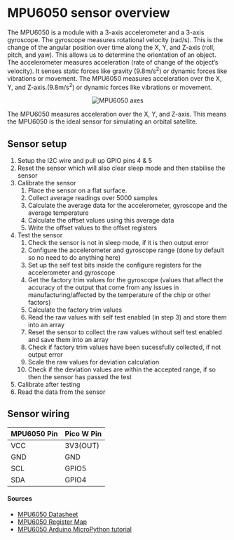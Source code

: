 # MPU6050 sensor overview
The MPU6050 is a module with a 3-axis accelerometer and a 3-axis gyroscope. The gyroscope measures rotational velocity (rad/s). This is the change of the angular position over time along the X, Y, and Z-axis (roll, pitch, and yaw). This allows us to determine the orientation of an object. The accelerometer measures acceleration (rate of change of the object’s velocity). It senses static forces like gravity (9.8m/s<sup>2</sup>) or dynamic forces like vibrations or movement. The MPU6050 measures acceleration over the X, Y, and Z-axis.(9.8m/s<sup>2</sup>) or dynamic forces like vibrations or movement. 


<p align="center">
    <img src="https://i0.wp.com/randomnerdtutorials.com/wp-content/uploads/2020/12/roll-pitch-yaw.png?resize=384%2C348&quality=100&strip=all&ssl=1" alt="MPU6050 axes">
</p> 


The MPU6050 measures acceleration over the X, Y, and Z-axis. This means the MPU6050 is the ideal sensor for simulating an orbital satellite.
## Sensor setup
1. Setup the I2C wire and pull up GPIO pins 4 & 5
2. Reset the sensor which will also clear sleep mode and then stabilise the sensor
3. Calibrate the sensor
    1. Place the sensor on a flat surface.
    2. Collect average readings over 5000 samples
    3. Calculate the average data for the accelerometer, gyroscope and the average temperature
    4. Calculate the offset values using this average data
    5. Write the offset values to the offset registers
4. Test the sensor
    1. Check the sensor is not in sleep mode, if it is then output error
    2. Configure the accelerometer and gyroscope range (done by default so no need to do anything here)
    3. Set up the self test bits inside the configure registers for the accelerometer and gyroscope
    4. Get the factory trim values for the gyroscope (values that affect the accuracy of the output that come from any issues in manufacturing/affected by the temperature of the chip or other factors)
    5. Calculate the factory trim values
    6. Read the raw values with self test enabled (in step 3) and store them into an array
    7. Reset the sensor to collect the raw values without self test enabled and save them into an array
    8. Check if factory trim values have been sucessfully collected, if not output error
    9. Scale the raw values for deviation calculation
    10. Check if the deviation values are within the accepted range, if so then the sensor has passed the test
5. Calibrate after testing
6. Read the data from the sensor
## Sensor wiring
| **MPU6050 Pin** | **Pico W Pin** |
|-----------------|----------------|
| VCC             | 3V3(OUT)       |
| GND             | GND            |
| SCL             | GPIO5          |
| SDA             | GPIO4          |
#### Sources
- [MPU6050 Datasheet](https://invensense.tdk.com/wp-content/uploads/2015/02/MPU-6000-Datasheet1.pdf)
- [MPU6050 Register Map](https://www.arduino.cc/en/Guide/Mpu6050)
- [MPU6050 Arduino MicroPython tutorial](https://randomnerdtutorials.com/arduino-mpu-6050-accelerometer-gyroscope/)